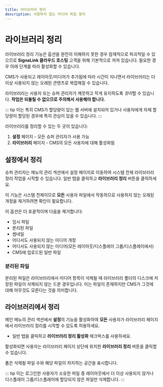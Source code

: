 ```yaml
---
title: 라이브러리 정리
description: 사용하지 않는 미디어 파일 정리
---
```


# 라이브러리 정리

라이브러리 정리 기능은 옵션을 완전히 이해하지 못한 경우 잠재적으로 파괴적일 수 있으므로 **SignaLink 클라우드 호스팅** 고객을 위해 기본적으로 꺼져 있습니다. 필요한 경우 아래 단계를 따라 활성화할 수 있습니다.

CMS가 사용되고 레이아웃/미디어가 추가됨에 따라 시간이 지나면서 라이브러리는 더 이상 사용되지 않는 오래된 콘텐츠로 복잡해질 수 있습니다.

라이브러리는 사용자 또는 슈퍼 관리자가 깨끗하고 작게 유지하도록 *정리*할 수 있습니다.
**작업은 되돌릴 수 없으므로 주의해서 사용해야 합니다.**

::: tip
이는 특히 CMS가 할당량이 있는 웹 서버에 설치되어 있거나 사용자에게 자체 할당량이 할당된 경우에 특히 관심이 있을 수 있습니다.
:::

라이브러리를 정리할 수 있는 두 곳이 있습니다:

1. **설정** 페이지 - 모든 슈퍼 관리자가 사용 가능
2. **라이브러리** 페이지 - CMS의 모든 사용자에 대해 활성화됨

## 설정에서 정리

슈퍼 관리자는 메뉴의 관리 섹션에서 설정 페이지로 이동하여 시스템 전체 라이브러리 정리 작업을 시작할 수 있습니다. 일반 탭을 클릭하고 **라이브러리 정리** 버튼을 클릭하세요.

이 기능은 시스템 전체이므로 **모든** 사용자 파일에서 작동하므로 사용하지 않는 오래된 개정을 제거하려면 확인이 필요합니다.

이 옵션은 더 포괄적이며 다음을 제거합니다:

- 임시 파일
- 분리된 파일
- 썸네일
- 어디서도 사용되지 않는 미디어 개정
- 어디서도 사용되지 않는 미디어(모든 레이아웃/디스플레이 그룹/디스플레이에서)
- CMS에 업로드된 일반 파일

### 분리된 파일

분리된 파일은 라이브러리에서 미디어 항목이 삭제될 때 라이브러리 폴더의 디스크에 저장된 파일이 삭제되지 않는 드문 경우입니다. 이는 파일이 존재하지만 CMS가 그것에 대해 아무것도 모른다는 것을 의미합니다.

## 라이브러리에서 정리

메인 메뉴의 관리 섹션에서 **설정**의 기능을 활성화하여 **모든** 사용자가 라이브러리 페이지에서 라이브러리 정리를 시작할 수 있도록 허용하세요.

- 일반 탭을 클릭하고 **라이브러리 정리 활성화** 체크박스를 사용하세요.

활성화되면 사용자는 라이브러리 페이지 상단에 위치한 **라이브러리 정리** 버튼을 클릭할 수 있습니다.

폼은 삭제될 파일 수와 해당 파일이 차지하는 공간을 표시합니다.

::: tip
이는 로그인한 사용자가 소유한 파일 중 레이아웃에서 더 이상 사용되지 않거나 디스플레이 그룹/디스플레이에 할당되지 않은 파일만 삭제합니다.
::: 